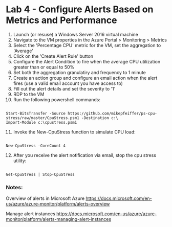 # Lab 4 - Configure Alerts Based on Metrics and Performance

1. Launch (or resuse) a Windows Server 2016 virtual machine
2. Navigate to the VM properties in the Azure Portal > Monitoring > Metrics
3. Select the 'Percentage CPU' metric for the VM, set the aggregation to 'Average'
4. Click on the 'Create Alert Rule' button
5. Configure the Alert Condition to fire when the average CPU utilization greater than or equal to 50%
6. Set both the aggregation granulatiry and frequency to 1 minute
7. Create an action group and configure an email action when the alert fires (use a valid email account you have access to)
8. Fill out the alert details and set the severity to '1'
9. RDP to the VM
10. Run the following powershell commands:

```

Start-BitsTransfer -Source https://github.com/mikepfeiffer/ps-cpu-stress/raw/master/CpuStress.psm1 -Destination c:\
Import-Module c:\cpustress.psm1

```

11. Invoke the New-CpuStress function to simulate CPU load:

```

New-CpuStress -CoreCount 4

```

12. After you receive the alert notification via email, stop the cpu stress utility:

```

Get-CpuStress | Stop-CpuStress

```

### Notes:

Overview of alerts in Microsoft Azure
https://docs.microsoft.com/en-us/azure/azure-monitor/platform/alerts-overview

Manage alert instances
https://docs.microsoft.com/en-us/azure/azure-monitor/platform/alerts-managing-alert-instances
